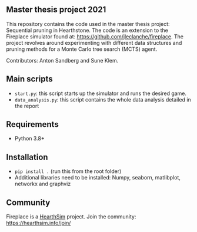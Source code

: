 ## Master thesis project 2021 
This repository contains the code used in the master thesis project: Sequential pruning in Hearthstone. The code is an extension to the Fireplace simulator found at: https://github.com/jleclanche/fireplace. The project revolves around experimenting with different data structures and pruning methods for a Monte Carlo tree search (MCTS) agent. 

Contributors: Anton Sandberg and Sune Klem.

## Main scripts
* `start.py`: this script starts up the simulator and runs the desired game.
* `data_analysis.py`: this script contains the whole data analysis detailed in the report 


## Requirements

* Python 3.8+


## Installation

* `pip install .` (run this from the root folder)
* Additional libraries need to be installed: Numpy, seaborn, matlibplot, networkx and graphviz 


## Community

Fireplace is a [HearthSim](http://hearthsim.info/) project.
Join the community: <https://hearthsim.info/join/>
